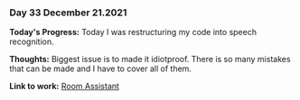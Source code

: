 ### Day 33 December 21.2021

**Today's Progress:** Today I was restructuring my code into speech recognition.

**Thoughts:** Biggest issue is to made it idiotproof. There is so many mistakes that can be made and I have to cover all of them.

**Link to work:** [Room Assistant](https://github.com/Pablo203/RoomAssistant/)